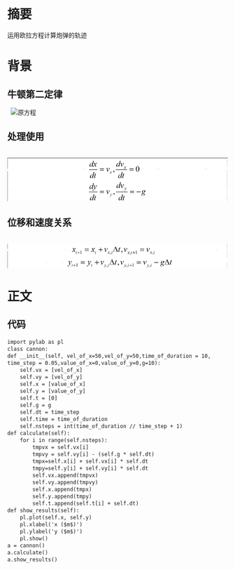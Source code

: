 
# 摘要
  运用欧拉方程计算炮弹的轨迹
# 背景
## 牛顿第二定律
   ![原方程](https://github.com/tmh726699/compuational_physics_2014301020051/blob/master/%E7%89%9B2.png)
##  处理使用
   ![变形为](https://github.com/tmh726699/compuational_physics_2014301020051/blob/master/%E5%A4%84%E7%90%86.png)
## 位移和速度关系
   ![关系式](https://github.com/tmh726699/compuational_physics_2014301020051/blob/master/%E4%BD%8D%E7%A7%BB%E5%92%8C%E9%80%9F%E5%BA%A6.png)
# 正文
## 代码
    import pylab as pl
    class cannon:
    def __init__(self, vel_of_x=50,vel_of_y=50,time_of_duration = 10, time_step = 0.05,value_of_x=0,value_of_y=0,g=10):
        self.vx = [vel_of_x]
        self.vy = [vel_of_y]
        self.x = [value_of_x]
        self.y = [value_of_y]
        self.t = [0]
        self.g = g
        self.dt = time_step
        self.time = time_of_duration
        self.nsteps = int(time_of_duration // time_step + 1)
    def calculate(self):
        for i in range(self.nsteps):
            tmpvx = self.vx[i]
            tmpvy = self.vy[i] - (self.g * self.dt)
            tmpx=self.x[i] + self.vx[i] * self.dt
            tmpy=self.y[i] + self.vy[i] * self.dt
            self.vx.append(tmpvx)
            self.vy.append(tmpvy)
            self.x.append(tmpx)
            self.y.append(tmpy)
            self.t.append(self.t[i] + self.dt)
    def show_results(self):
        pl.plot(self.x, self.y)
        pl.xlabel('x ($m$)')
        pl.ylabel('y ($m$)')
        pl.show()
    a = cannon()
    a.calculate()
    a.show_results()
